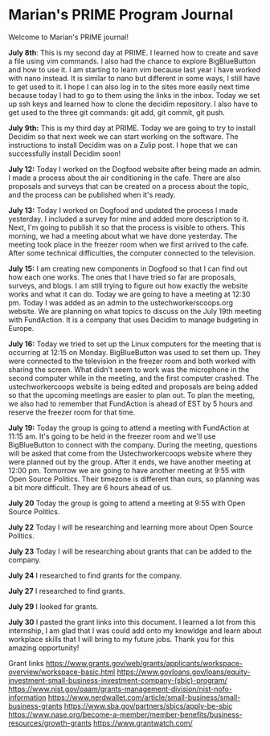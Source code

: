# Marian's PRIME Program Journal

Welcome to Marian's PRIME journal!

**July 8th**: This is my second day at PRIME. I learned how to create and save
a file using vim commands. I also had the chance to explore BigBlueButton and
how to use it. I am starting to learn vim because last year I have worked with
nano instead. It is similar to nano but different in some ways, I still have to
get used to it. I hope I can also log in to the sites more easily next time
because today I had to go to them using the links in the inbox. Today we set up
ssh keys and learned how to clone the decidim repository. I also have to get
used to the three git commands: git add, git commit, git push.  

**July 9th:** This is my third day at PRIME. Today we are going to try to install Decidim so that next week we can start working on the software. The instructions to install Decidim was on a Zulip post. I hope that we can successfully install Decidim soon!

**July 12:** Today I worked on the Dogfood website after being made an admin. I made a process about the air conditioning in the cafe. There are also proposals and surveys that can be created on a process about the topic, and the process can be published when it's ready.

**July 13:** Today I worked on Dogfood and updated the process I made yesterday. I included a survey for mine and added more description to it. Next, I'm going to publish it so that the process is visible to others. This morning, we had a meeting about what we have done yesterday. The meeting took place in the freezer room when we first arrived to the cafe. After some technical difficulties, the computer connected to the television.

**July 15:** I am creating new components in Dogfood so that I can find out how each one works. The ones that I have tried so far are proposals, surveys, and blogs. I am still trying to figure out how exactly the website works and what it can do. Today we are going to have a meeting at 12:30 pm. Today I was added as an admin to the ustechworkerscoops.org website. We are planning on what topics to discuss on the July 19th meeting with FundAction. It is a company that uses Decidim to manage budgeting in Europe.

**July 16:** Today we tried to set up the Linux computers for the meeting that is occurring at 12:15 on Monday. BigBlueButton was used to set them up. They were connected to the television in the freezer room and both worked with sharing the screen. What didn't seem to work was the microphone in the second computer while in the meeting, and the first computer crashed. The ustechworkercoops website is being edited and proposals are being added so that the upcoming meetings are easier to plan out. To plan the meeting, we also had to remember that FundAction is ahead of EST by 5 hours and reserve the freezer room for that time.

**July 19:** Today the group is going to attend a meeting with FundAction at 11:15 am. It's going to be held in the freezer room and we'll use BigBlueButton to connect with the company. During the meeting, questions will be asked that come from the Ustechworkercoops website where they were planned out by the group. After it ends, we have another meeting at 12:00 pm. Tomorrow we are going to have another meeting at 9:55 with Open Source Politics. Their timezone is different than ours, so planning was a bit more difficult. They are 6 hours ahead of us. 

**July 20** Today the group is going to attend a meeting at 9:55 with Open Source Politics.

**July 22** Today I will be researching and learning more about Open Source Politics.

**July 23** Today I will be researching about grants that can be added to the company.

**July 24** I researched to find grants for the company.

**July 27** I researched to find grants.

**July 29** I looked for grants.

**July 30** I pasted the grant links into this document. I learned a lot from this internship, I am glad that I was could add onto my knowldge and learn about workplace skills that I will bring to my future jobs. Thank you for this amazing opportunity!

Grant links
https://www.grants.gov/web/grants/applicants/workspace-overview/workspace-basic.html
https://www.govloans.gov/loans/equity-investment-small-business-investment-company-(sbic)-program/
https://www.nist.gov/oaam/grants-management-division/nist-nofo-information
https://www.nerdwallet.com/article/small-business/small-business-grants
https://www.sba.gov/partners/sbics/apply-be-sbic
https://www.nase.org/become-a-member/member-benefits/business-resources/growth-grants
https://www.grantwatch.com/ 
